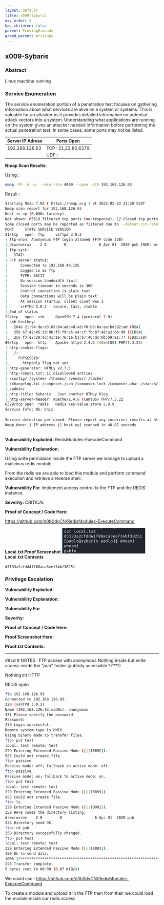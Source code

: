 ```yaml
---
layout: default
title: x009-Sybaris
nav_order: 2
has_children: false
parent: ProvingGrounds
grand_parent: Writeups
---
```

## x009-Sybaris 

### Abstract
Linux machine running 


### Service Enumeration

The service enumeration portion of a penetration test focuses on gathering information about what services are alive on a system or systems.
This is valuable for an attacker as it provides detailed information on potential attack vectors into a system.
Understanding what applications are running on the system gives an attacker needed information before performing the actual penetration test.
In some cases, some ports may not be listed.



| Server IP Adress | Ports Open |
|------------------|------------|
|     192.168.126.93      | TCP :  21,22,80,6379    |
|                  | UDP :      |



**Nmap Scan Results:**

Using  :
```sh
nmap -Pn -n -p- --min-rate 4000 --open -sCV 192.168.126.93
```

Result :
```sh
Starting Nmap 7.92 ( https://nmap.org ) at 2022-05-23 21:58 CEST
Nmap scan report for 192.168.126.93
Host is up (0.030s latency).
Not shown: 65519 filtered tcp ports (no-response), 12 closed tcp ports (conn-refused)
Some closed ports may be reported as filtered due to --defeat-rst-ratelimit
PORT     STATE SERVICE VERSION
21/tcp   open  ftp     vsftpd 3.0.2
| ftp-anon: Anonymous FTP login allowed (FTP code 230)
|_drwxrwxrwx    2 0        0               6 Apr 01  2020 pub [NSE: writeable]
| ftp-syst: 
|   STAT: 
| FTP server status:
|      Connected to 192.168.49.126
|      Logged in as ftp
|      TYPE: ASCII
|      No session bandwidth limit
|      Session timeout in seconds is 300
|      Control connection is plain text
|      Data connections will be plain text
|      At session startup, client count was 1
|      vsFTPd 3.0.2 - secure, fast, stable
|_End of status
22/tcp   open  ssh     OpenSSH 7.4 (protocol 2.0)
| ssh-hostkey: 
|   2048 21:94:de:d3:69:64:a8:4d:a8:f0:b5:0a:ea:bd:02:ad (RSA)
|   256 67:42:45:19:8b:f5:f9:a5:a4:cf:fb:87:48:a2:66:d0 (ECDSA)
|_  256 f3:e2:29:a3:41:1e:76:1e:b1:b7:46:dc:0b:b9:91:77 (ED25519)
80/tcp   open  http    Apache httpd 2.4.6 ((CentOS) PHP/7.3.22)
| http-cookie-flags: 
|   /: 
|     PHPSESSID: 
|_      httponly flag not set
|_http-generator: HTMLy v2.7.5
| http-robots.txt: 11 disallowed entries 
| /config/ /system/ /themes/ /vendor/ /cache/ 
| /changelog.txt /composer.json /composer.lock /composer.phar /search/ 
|_/admin/
|_http-title: Sybaris - Just another HTMLy blog
|_http-server-header: Apache/2.4.6 (CentOS) PHP/7.3.22
6379/tcp open  redis   Redis key-value store 5.0.9
Service Info: OS: Unix

Service detection performed. Please report any incorrect results at https://nmap.org/submit/ .
Nmap done: 1 IP address (1 host up) scanned in 40.87 seconds
                                                                  
```

**Vulnerability Exploited:** RedisModules-ExecuteCommand

**Vulnerability Explanation:**

Using write permission inside the FTP server we manage to upload a malicious redis module.

From the redis we are able to load this module and perform command execution and retrieve a reverse shell.

**Vulnerability Fix:** Implement access control to the FTP and the REDIS instance.

**Severity:** CRITICAL

**Proof of Concept / Code Here:**

https://github.com/n0b0dyCN/RedisModules-ExecuteCommand

**Local.txt Proof Screenshot**
![](attachments/Pasted%20image%2020220523225700.png)
**Local.txt Contents**

`d3133a2cfdd41f08aca3eef34bf38251`

### Privilege Escalation

**Vulnerability Exploited:**

**Vulnerability Explanation:**

**Vulnerability Fix:**

**Severity:**

**Proof of Concept / Code Here:**

**Proof Screenshot Here:**

**Proof.txt Contents:**


--------

##cd # NOTES : 
FTP access with anonymous 
Nothing inside but write access inside the "pub" folder (publicly accessible ?????)

Nothing int HTTP

REDIS open

```sh
ftp 192.168.126.93                                                                                         130 ⨯
Connected to 192.168.126.93.
220 (vsFTPd 3.0.2)
Name (192.168.126.93:mad0x): anonymous
331 Please specify the password.
Password: 
230 Login successful.
Remote system type is UNIX.
Using binary mode to transfer files.
ftp> put test
local: test remote: test
229 Entering Extended Passive Mode (|||10092|).
553 Could not create file.
ftp> passive
Passive mode: off; fallback to active mode: off.
ftp> passive
Passive mode: on; fallback to active mode: on.
ftp> put test
local: test remote: test
229 Entering Extended Passive Mode (|||10099|).
553 Could not create file.
ftp> ls
229 Entering Extended Passive Mode (|||10092|).
150 Here comes the directory listing.
drwxrwxrwx    2 0        0               6 Apr 01  2020 pub
226 Directory send OK.
ftp> cd pub
250 Directory successfully changed.
ftp> put test
local: test remote: test
229 Entering Extended Passive Mode (|||10093|).
150 Ok to send data.
100% |************************************************************************|     5       92.12 KiB/s    00:00 ETA
226 Transfer complete.
5 bytes sent in 00:00 (0.07 KiB/s)

```


We could use : https://github.com/n0b0dyCN/RedisModules-ExecuteCommand

To create a module and upload it in the FTP then from their we could load the module inside our redis access 